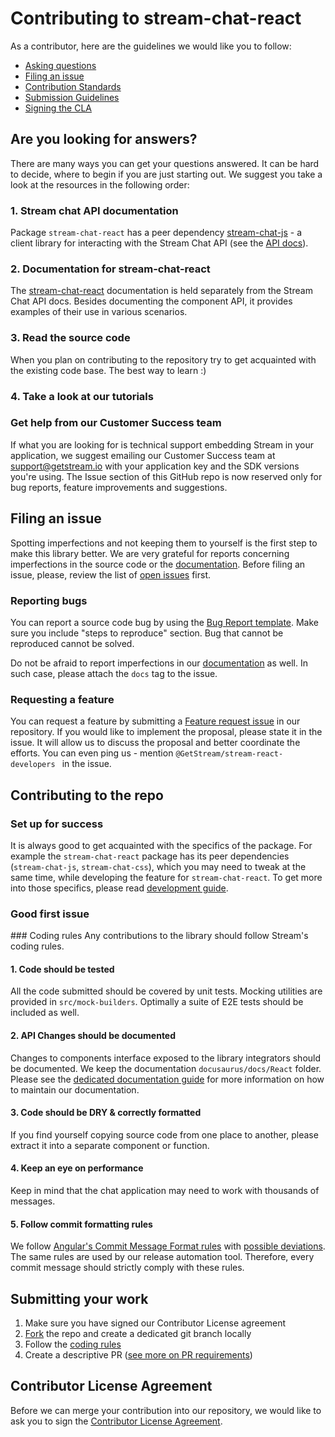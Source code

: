 # Contributing to stream-chat-react

As a contributor, here are the guidelines we would like you to follow:

- [Asking questions](#asking-questions)
- [Filing an issue](#filing-an-issue)
- [Contribution Standards](#coding-standards)
- [Submission Guidelines](#submission-guidelines)
- [Signing the CLA](#contributor-licence-agreement)


## <a name="asking-questions"></a>Are you looking for answers?
There are many ways you can get your questions answered. It can be hard to decide, where to begin if you are just starting out. We suggest you take a look at the resources in the following order:

### 1. Stream chat API documentation
Package `stream-chat-react`  has a peer dependency [stream-chat-js](https://github.com/GetStream/stream-chat-js) - a client library for interacting with the Stream Chat API (see the [API docs](https://getstream.io/chat/docs/javascript/?language=javascript)).

### 2. Documentation for stream-chat-react
The [stream-chat-react](https://getstream.io/chat/docs/sdk/react/) documentation is held separately from the Stream Chat API docs. Besides documenting the component API, it provides examples of their use in various scenarios.

### 3. Read the source code
When you plan on contributing to the repository try to get acquainted with the existing code base. The best way to learn :)

### 4. Take a look at our tutorials


### Get help from our Customer Success team
If what you are looking for is technical support embedding Stream in your application, we suggest emailing our Customer Success team at support@getstream.io with your application key and the SDK versions you're using. The Issue section of this GitHub repo is now reserved only for bug reports, feature improvements and suggestions.


## <a name="filing-an-issue"></a>Filing an issue
Spotting imperfections and not keeping them to yourself is the first step to make this library better. We are very grateful for reports concerning imperfections in the source code or the [documentation]((https://getstream.io/chat/docs/sdk/react/)). Before filing an issue, please, review the list of [open issues](https://github.com/GetStream/stream-chat-react/issues) first.

### Reporting bugs
You can report a source code bug by using the [Bug Report template](https://github.com/GetStream/stream-chat-react/issues/new/choose). Make sure you include "steps to reproduce" section. Bug that cannot be reproduced cannot be solved.

Do not be afraid to report imperfections in our [documentation]((https://getstream.io/chat/docs/sdk/react/)) as well. In such case, please attach the `docs` tag to the issue.


### Requesting a feature
You can request a feature by submitting a [Feature request issue](https://github.com/GetStream/stream-chat-react/issues/new?assignees=&labels=feature&template=feature_request.md&title=) in our repository. If you would like to implement the proposal, please state it in the issue. It will allow us to discuss the proposal and better coordinate the efforts. You can even ping us - mention `@GetStream/stream-react-developers ` in the issue.

## <a name="contribution-standards"></a> Contributing to the repo

### Set up for success
It is always good to get acquainted with the specifics of the package. For example the `stream-chat-react` package has its peer dependencies (`stream-chat-js`, `stream-chat-css`), which you may need to tweak at the same time, while developing the feature for `stream-chat-react`. To get more into those specifics, please read [development guide](./developers/DEVELOPMENT.md).

### Good first issue

###<a name="#coding-rules"></a> Coding rules
Any contributions to the library should follow Stream's coding rules.

#### 1. Code should be tested
All the code submitted should be covered by unit tests. Mocking utilities are provided in `src/mock-builders`. Optimally a suite of E2E tests should be included as well.

#### 2. API Changes should be documented
Changes to components interface exposed to the library integrators should be documented. We keep the documentation `docusaurus/docs/React` folder. Please see the [dedicated documentation guide](./developers/DOCUMENTATION.md) for more information on how to maintain our documentation.

#### 3. Code should be DRY & correctly formatted
If you find yourself copying source code from one place to another, please extract it into a separate component or function.

#### 4. Keep an eye on performance
Keep in mind that the chat application may need to work with thousands of messages.

#### 5. Follow commit formatting rules
We follow [Angular's Commit Message Format rules](https://github.com/angular/angular/blob/master/CONTRIBUTING.md#-commit-message-format) with [possible deviations](./developers/COMMIT.md). The same rules are used by our release automation tool. Therefore, every commit message should strictly comply with these rules.


## <a name="submission-guidelines"></a> Submitting your work
1. Make sure you have signed our Contributor License agreement
2. [Fork](https://docs.github.com/en/github/getting-started-with-github/fork-a-repo) the repo and create a dedicated git branch locally
3. Follow the [coding rules](#coding-rules)
4. Create a descriptive PR ([see more on PR requirements](./developers/PR_REVIEW.md))


## <a name="contributor-licence-agreement"></a> Contributor License Agreement
Before we can merge your contribution into our repository, we would like to ask you to sign the [Contributor License Agreement](https://docs.google.com/forms/d/e/1FAIpQLScFKsKkAJI7mhCr7K9rEIOpqIDThrWxuvxnwUq2XkHyG154vQ/viewform).

